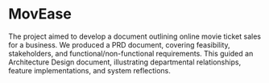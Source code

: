 # MovEase
The project aimed to develop a document outlining online movie ticket sales for a business. 
We produced a PRD document, covering feasibility, stakeholders, and functional/non-functional requirements. 
This guided an Architecture Design document, illustrating departmental relationships, feature implementations, and system reflections.
